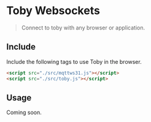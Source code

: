 # Toby Websockets

> Connect to toby with any browser or application.

## Include

Include the following tags to use Toby in the browser.

```html
<script src="./src/mqttws31.js"></script>
<script src="./src/toby.js"></script>
```

## Usage

Coming soon.
